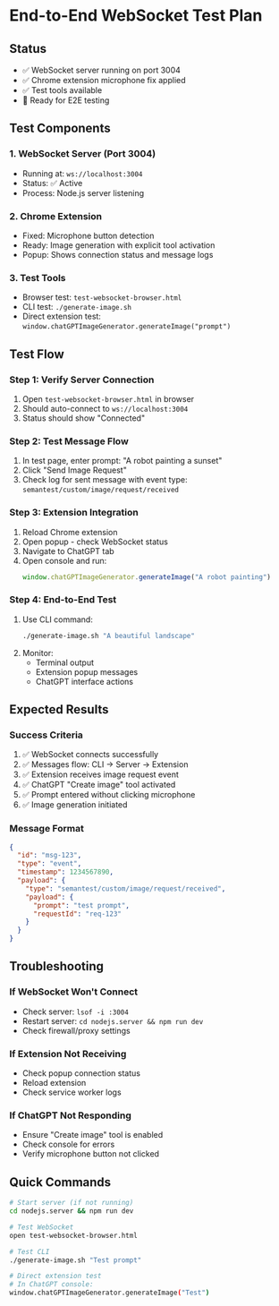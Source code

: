 # End-to-End WebSocket Test Plan

## Status
- ✅ WebSocket server running on port 3004
- ✅ Chrome extension microphone fix applied
- ✅ Test tools available
- 🔄 Ready for E2E testing

## Test Components

### 1. WebSocket Server (Port 3004)
- Running at: `ws://localhost:3004`
- Status: ✅ Active
- Process: Node.js server listening

### 2. Chrome Extension
- Fixed: Microphone button detection
- Ready: Image generation with explicit tool activation
- Popup: Shows connection status and message logs

### 3. Test Tools
- Browser test: `test-websocket-browser.html`
- CLI test: `./generate-image.sh`
- Direct extension test: `window.chatGPTImageGenerator.generateImage("prompt")`

## Test Flow

### Step 1: Verify Server Connection
1. Open `test-websocket-browser.html` in browser
2. Should auto-connect to `ws://localhost:3004`
3. Status should show "Connected"

### Step 2: Test Message Flow
1. In test page, enter prompt: "A robot painting a sunset"
2. Click "Send Image Request"
3. Check log for sent message with event type: `semantest/custom/image/request/received`

### Step 3: Extension Integration
1. Reload Chrome extension
2. Open popup - check WebSocket status
3. Navigate to ChatGPT tab
4. Open console and run:
   ```javascript
   window.chatGPTImageGenerator.generateImage("A robot painting")
   ```

### Step 4: End-to-End Test
1. Use CLI command:
   ```bash
   ./generate-image.sh "A beautiful landscape"
   ```
2. Monitor:
   - Terminal output
   - Extension popup messages
   - ChatGPT interface actions

## Expected Results

### Success Criteria
1. ✅ WebSocket connects successfully
2. ✅ Messages flow: CLI → Server → Extension
3. ✅ Extension receives image request event
4. ✅ ChatGPT "Create image" tool activated
5. ✅ Prompt entered without clicking microphone
6. ✅ Image generation initiated

### Message Format
```json
{
  "id": "msg-123",
  "type": "event",
  "timestamp": 1234567890,
  "payload": {
    "type": "semantest/custom/image/request/received",
    "payload": {
      "prompt": "test prompt",
      "requestId": "req-123"
    }
  }
}
```

## Troubleshooting

### If WebSocket Won't Connect
- Check server: `lsof -i :3004`
- Restart server: `cd nodejs.server && npm run dev`
- Check firewall/proxy settings

### If Extension Not Receiving
- Check popup connection status
- Reload extension
- Check service worker logs

### If ChatGPT Not Responding
- Ensure "Create image" tool is enabled
- Check console for errors
- Verify microphone button not clicked

## Quick Commands

```bash
# Start server (if not running)
cd nodejs.server && npm run dev

# Test WebSocket
open test-websocket-browser.html

# Test CLI
./generate-image.sh "Test prompt"

# Direct extension test
# In ChatGPT console:
window.chatGPTImageGenerator.generateImage("Test")
```